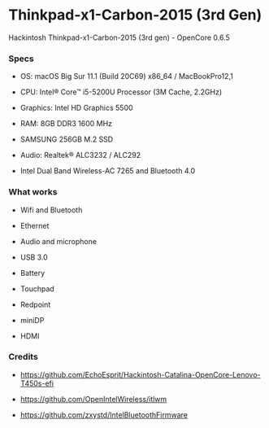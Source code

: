 # Thinkpad-x1-Carbon-2015 (3rd Gen)
Hackintosh Thinkpad-x1-Carbon-2015 (3rd gen) - OpenCore 0.6.5

### Specs
+ OS: macOS Big Sur 11.1 (Build 20C69) x86_64 / MacBookPro12,1

+ CPU: Intel® Core™ i5-5200U Processor (3M Cache, 2.2GHz)

+ Graphics: Intel HD Graphics 5500

+ RAM: 8GB DDR3 1600 MHz

+ SAMSUNG 256GB M.2 SSD

+ Audio: Realtek® ALC3232 / ALC292

+ Intel Dual Band Wireless-AC 7265 and Bluetooth 4.0

### What works

+ Wifi and Bluetooth

+ Ethernet

+ Audio and microphone

+ USB 3.0

+ Battery

+ Touchpad

+ Redpoint

+ miniDP

+ HDMI

### Credits

+ https://github.com/EchoEsprit/Hackintosh-Catalina-OpenCore-Lenovo-T450s-efi

+ https://github.com/OpenIntelWireless/itlwm

+ https://github.com/zxystd/IntelBluetoothFirmware
